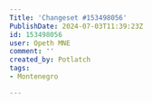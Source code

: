 ```yaml
---
Title: 'Changeset #153498056'
PublishDate: 2024-07-03T11:39:23Z
id: 153498056
user: Opeth MNE
comment: ''
created_by: Potlatch
tags:
- Montenegro

---
```

